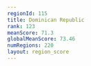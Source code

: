 ```yaml
---
regionId: 115
title: Dominican Republic
rank: 123
meanScore: 71.3
globalMeanScore: 73.46
numRegions: 220
layout: region_score
---
```

